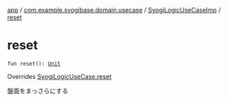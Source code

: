[app](../../index.md) / [com.example.syogibase.domain.usecase](../index.md) / [SyogiLogicUseCaseImp](index.md) / [reset](./reset.md)

# reset

`fun reset(): `[`Unit`](https://kotlinlang.org/api/latest/jvm/stdlib/kotlin/-unit/index.html)

Overrides [SyogiLogicUseCase.reset](../-syogi-logic-use-case/reset.md)

盤面をまっさらにする

